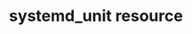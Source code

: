 ---
title: systemd_unit resource
resource: systemd_unit
draft: false
aliases:
- /resource_systemd_unit.html
menu:
  infra:
    title: systemd_unit
    identifier: chef_infra/cookbooks/resources/systemd_unit systemd_unit
    parent: chef_infra/cookbooks/resources
    weight: 1170
resource_reference: true
robots: null
resource_description_list:
- markdown: 'Use the **systemd_unit** resource to create, manage, and run [systemd

    units](https://www.freedesktop.org/software/systemd/man/systemd.html#Concepts).'
resource_new_in: '12.11'
handler_types: false
syntax_code_block: null
syntax_properties_list: null
syntax_full_code_block: "systemd_unit 'name.service' do\n  content               \
  \ String or Hash\n  user                   String\n  triggers_reload        Boolean\n\
  end"
syntax_full_properties_list:
- '`systemd_unit` is the resource.'
- '`name` is the name of the unit. Must include the type/suffix (e.g. <span class="title-ref">name.socket</span>
  or <span class="title-ref">name.service</span>).'
- '`user` is the user account that systemd units run under. If not specified, systemd
  units will run under the system account.'
- '`content` describes the behavior of the unit'
syntax_shortcode: null
registry_key: false
nameless_apt_update: false
nameless_build_essential: false
resource_package_options: false
actions_list:
  :create:
    markdown: Create a unit file, if it does not already exist.
  :delete:
    markdown: Delete a unit file, if it exists.
  :enable:
    markdown: Ensure the unit will be started after the next system boot.
  :disable:
    markdown: Ensure the unit will not be started after the next system boot.
  :nothing:
    markdown: Default. Do nothing with the unit.
  :mask:
    markdown: Ensure the unit will not start, even to satisfy dependencies.
  :unmask:
    markdown: Stop the unit from being masked and cause it to start as specified.
  :preset:
    markdown: "Restore the preset \"enable/disable\" configuration for a unit.\n *New\
      \ in Chef Client 14.0.*"
  :reenable:
    markdown: "Reenable a unit file.\n *New in Chef Client 14.0.*"
  :revert:
    markdown: "Revet to a vendor's version of a unit file.\n *New in Chef Client 14.0.*"
  :start:
    markdown: Start a unit based in its systemd unit file.
  :stop:
    markdown: Stop a running unit.
  :restart:
    markdown: Restart a unit.
  :reload:
    markdown: Reload the configuration file for a unit.
  :try_restart:
    markdown: Try to restart a unit if the unit is running.
  :reload_or_restart:
    markdown: For units that are services, this action reloads the configuration of
      the service without restarting, if possible; otherwise, it will restart the
      service so the new configuration is applied.
  :reload_or_try_restart:
    markdown: For units that are services, this action reloads the configuration of
      the service without restarting, if possible; otherwise, it will try to restart
      the service so the new configuration is applied.
properties_list:
- property: content
  ruby_type: String, Hash
  required: false
  default_value: null
  new_in: null
  description_list:
  - markdown: 'A string or hash that contains a systemd [unit file](https://www.freedesktop.org/software/systemd/man/systemd.unit.html) definition that describes the properties of systemd-managed entities, such as services, sockets, devices, and so on. In Chef Infra Client 14.4 or later, repeatable options can be implemented with an array.'
- property: triggers_reload
  ruby_type: true, false
  required: false
  default_value: 'true'
  new_in: null
  description_list:
  - markdown: 'Specifies whether to trigger a daemon reload when creating or deleting a unit.'
- property: unit_name
  ruby_type: String
  required: false
  default_value: The resource block's name
  new_in: '13.7'
  description_list:
  - markdown: 'The name of the unit file if it differs from the resource block''s name.'
- property: user
  ruby_type: String
  required: false
  default_value: null
  new_in: null
  description_list:
  - markdown: 'The user account that the systemd unit process is run under. The path to the unit for that user would be something like `/etc/systemd/user/sshd.service`. If no user account is specified, the systemd unit will run under a `system` account, with the path to the unit being something like `/etc/systemd/system/sshd.service`.'
- property: verify
  ruby_type: true, false
  required: false
  default_value: 'true'
  new_in: null
  description_list:
  - markdown: 'Specifies if the unit will be verified before installation. Systemd can be overly strict when verifying units, so in certain cases it is preferable not to verify the unit.'
properties_shortcode: null
properties_multiple_packages: false
resource_directory_recursive_directories: false
resources_common_atomic_update: false
properties_resources_common_windows_security: false
remote_file_prevent_re_downloads: false
remote_file_unc_path: false
ps_credential_helper: false
ruby_style_basics_chef_log: false
debug_recipes_chef_shell: false
template_requirements: false
resources_common_properties: true
resources_common_notification: true
resources_common_guards: true
common_resource_functionality_multiple_packages: false
resources_common_guard_interpreter: false
remote_directory_recursive_directories: false
common_resource_functionality_resources_common_windows_security: false
handler_custom: false
cookbook_file_specificity: false
unit_file_verification: true
examples_list:
- example_heading: Create etcd systemd service unit file from a Hash
  text_blocks:
  - code_block: "systemd_unit 'etcd.service' do\n  content({Unit: {\n            Description:\
      \ 'Etcd',\n            Documentation: ['https://coreos.com/etcd', 'man:etcd(1)'],\n\
      \            After: 'network.target',\n          },\n          Service: {\n\
      \            Type: 'notify',\n            ExecStart: '/usr/local/etcd',\n  \
      \          Restart: 'always',\n          },\n          Install: {\n        \
      \    WantedBy: 'multi-user.target',\n          }})\n  action [:create, :enable]\nend"
- example_heading: Create etcd systemd service unit file from a String
  text_blocks:
  - code_block: "systemd_unit 'sysstat-collect.timer' do\n  content <<-EOU.gsub(/^\\s+/, '')\n  [Unit]\n\
  \  Description=Run system activity accounting tool every 10 minutes\n\n  [Timer]\n\
  \  OnCalendar=*:00/10\n\n  [Install]\n  WantedBy=sysstat.service\n  EOU\n\n  action\
  \ [:create, :enable]\nend\n```"

---